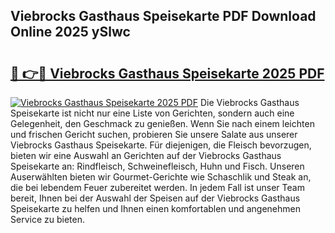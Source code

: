 ## Viebrocks Gasthaus Speisekarte PDF Download Online 2025 ySlwc

# <h2><a href="http://gccc1t1.nevu.top/?p=Viebrocks+Gasthaus+Speisekarte">🔗 👉🔴 Viebrocks Gasthaus Speisekarte 2025 PDF</a></h2>

[![Viebrocks Gasthaus Speisekarte 2025 PDF](https://i.imgur.com/dBaPXMq.png)](http://gccc1t1.nevu.top/?p=Viebrocks+Gasthaus+Speisekarte)
Die Viebrocks Gasthaus Speisekarte ist nicht nur eine Liste von Gerichten, sondern auch eine Gelegenheit, den Geschmack zu genießen. Wenn Sie nach einem leichten und frischen Gericht suchen, probieren Sie unsere Salate aus unserer Viebrocks Gasthaus Speisekarte. Für diejenigen, die Fleisch bevorzugen, bieten wir eine Auswahl an Gerichten auf der Viebrocks Gasthaus Speisekarte an: Rindfleisch, Schweinefleisch, Huhn und Fisch. Unseren Auserwählten bieten wir Gourmet-Gerichte wie Schaschlik und Steak an, die bei lebendem Feuer zubereitet werden. In jedem Fall ist unser Team bereit, Ihnen bei der Auswahl der Speisen auf der Viebrocks Gasthaus Speisekarte zu helfen und Ihnen einen komfortablen und angenehmen Service zu bieten.
